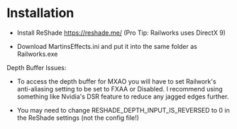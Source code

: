 # Installation

- Install ReShade https://reshade.me/ (Pro Tip: Railworks uses DirectX 9)

- Download MartinsEffects.ini and put it into the same folder as Railworks.exe

Depth Buffer Issues:

- To access the depth buffer for MXAO you will have to set Railwork's anti-aliasing setting to be set to FXAA or Disabled. I recommend using something like Nvidia's DSR feature to reduce any jagged edges further.

- You may need to change RESHADE_DEPTH_INPUT_IS_REVERSED to 0 in the ReShade settings (not the config file!)
